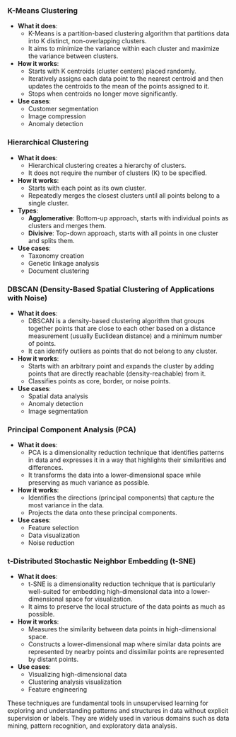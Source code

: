 ### K-Means Clustering
- **What it does**: 
  - K-Means is a partition-based clustering algorithm that partitions data into K distinct, non-overlapping clusters.
  - It aims to minimize the variance within each cluster and maximize the variance between clusters.
- **How it works**:
  - Starts with K centroids (cluster centers) placed randomly.
  - Iteratively assigns each data point to the nearest centroid and then updates the centroids to the mean of the points assigned to it.
  - Stops when centroids no longer move significantly.
- **Use cases**:
  - Customer segmentation
  - Image compression
  - Anomaly detection

### Hierarchical Clustering
- **What it does**:
  - Hierarchical clustering creates a hierarchy of clusters.
  - It does not require the number of clusters (K) to be specified.
- **How it works**:
  - Starts with each point as its own cluster.
  - Repeatedly merges the closest clusters until all points belong to a single cluster.
- **Types**:
  - **Agglomerative**: Bottom-up approach, starts with individual points as clusters and merges them.
  - **Divisive**: Top-down approach, starts with all points in one cluster and splits them.
- **Use cases**:
  - Taxonomy creation
  - Genetic linkage analysis
  - Document clustering

### DBSCAN (Density-Based Spatial Clustering of Applications with Noise)
- **What it does**:
  - DBSCAN is a density-based clustering algorithm that groups together points that are close to each other based on a distance measurement (usually Euclidean distance) and a minimum number of points.
  - It can identify outliers as points that do not belong to any cluster.
- **How it works**:
  - Starts with an arbitrary point and expands the cluster by adding points that are directly reachable (density-reachable) from it.
  - Classifies points as core, border, or noise points.
- **Use cases**:
  - Spatial data analysis
  - Anomaly detection
  - Image segmentation

### Principal Component Analysis (PCA)
- **What it does**:
  - PCA is a dimensionality reduction technique that identifies patterns in data and expresses it in a way that highlights their similarities and differences.
  - It transforms the data into a lower-dimensional space while preserving as much variance as possible.
- **How it works**:
  - Identifies the directions (principal components) that capture the most variance in the data.
  - Projects the data onto these principal components.
- **Use cases**:
  - Feature selection
  - Data visualization
  - Noise reduction

### t-Distributed Stochastic Neighbor Embedding (t-SNE)
- **What it does**:
  - t-SNE is a dimensionality reduction technique that is particularly well-suited for embedding high-dimensional data into a lower-dimensional space for visualization.
  - It aims to preserve the local structure of the data points as much as possible.
- **How it works**:
  - Measures the similarity between data points in high-dimensional space.
  - Constructs a lower-dimensional map where similar data points are represented by nearby points and dissimilar points are represented by distant points.
- **Use cases**:
  - Visualizing high-dimensional data
  - Clustering analysis visualization
  - Feature engineering

These techniques are fundamental tools in unsupervised learning for exploring and understanding patterns and structures in data without explicit supervision or labels. They are widely used in various domains such as data mining, pattern recognition, and exploratory data analysis.
